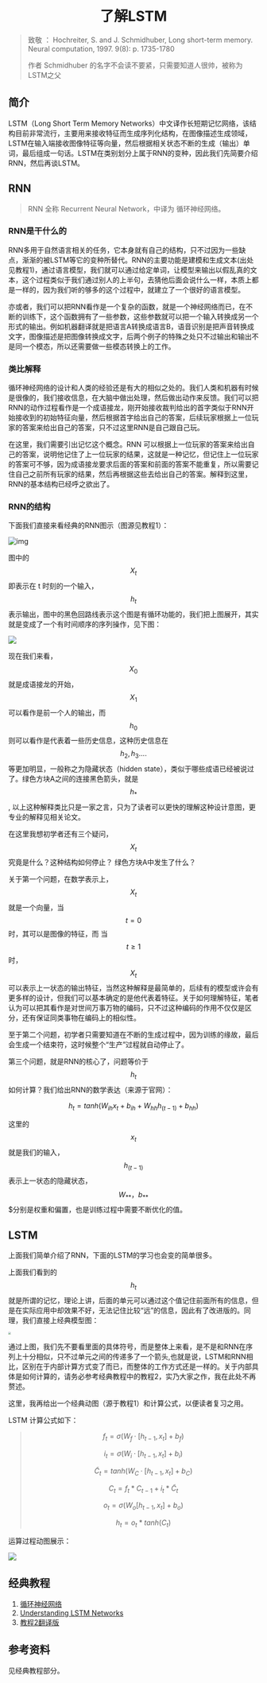 <center><h1>了解LSTM</h1></center>



> 致敬 ： Hochreiter, S. and J. Schmidhuber, Long short-term memory. Neural computation, 1997. 9(8): p. 1735-1780
>
> 作者 Schmidhuber 的名字不会读不要紧，只需要知道人很帅，被称为 LSTM之父



## 简介

LSTM（Long Short Term Memory Networks）中文译作长短期记忆网络，该结构目前非常流行，主要用来接收特征而生成序列化结构，在图像描述生成领域，LSTM在输入端接收图像特征等向量，然后根据相关状态不断的生成（输出）单词，最后组成一句话。LSTM在类别划分上属于RNN的变种，因此我们先简要介绍RNN，然后再谈LSTM。



## RNN

> RNN 全称 Recurrent Neural Network，中译为 循环神经网络。

### RNN是干什么的

RNN多用于自然语言相关的任务，它本身就有自己的结构，只不过因为一些缺点，渐渐的被LSTM等它的变种所替代。RNN的主要功能是建模和生成文本(出处见教程1)，通过语言模型，我们就可以通过给定单词，让模型来输出以假乱真的文本，这个过程类似于我们通过别人的上半句，去猜他后面会说什么一样，本质上都是一样的，因为我们听的够多的这个过程中，就建立了一个很好的语言模型。

亦或者，我们可以把RNN看作是一个复杂的函数，就是一个神经网络而已，在不断的训练下，这个函数拥有了一些参数，这些参数就可以把一个输入转换成另一个形式的输出。例如机器翻译就是把语言A转换成语言B，语音识别是把声音转换成文字，图像描述是把图像转换成文字，后两个例子的特殊之处只不过输出和输出不是同一个模态，所以还需要做一些模态转换上的工作。

### 类比解释

循环神经网络的设计和人类的经验还是有大的相似之处的。我们人类和机器有时候是很像的，我们接收信息，在大脑中做出处理，然后做出动作来反馈。我们可以把RNN的动作过程看作是一个成语接龙，刚开始接收裁判给出的首字类似于RNN开始接收到的初始特征向量，然后根据首字给出自己的答案，后续玩家根据上一位玩家的答案来给出自己的答案，只不过这里RNN是自己跟自己玩。

在这里，我们需要引出记忆这个概念。RNN 可以根据上一位玩家的答案来给出自己的答案，说明他记住了上一位玩家的结果，这就是一种记忆，但记住上一位玩家的答案可不够，因为成语接龙要求后面的答案和前面的答案不能重复，所以需要记住自己之前所有玩家的结果，然后再根据这些去给出自己的答案。解释到这里，RNN的基本结构已经呼之欲出了。

### RNN的结构

下面我们直接来看经典的RNN图示（图源见教程1）：

![img](http://resource.mahc.host/img/10.png)

图中的 $$X_t$$  即表示在 t 时刻的一个输入，$$h_t$$  表示输出，图中的黑色回路线表示这个图是有循环功能的，我们把上图展开，其实就是变成了一个有时间顺序的序列操作，见下图：

![](http://resource.mahc.host/img/11.png)

现在我们来看，$$X_0$$ 就是成语接龙的开始，$$X_1$$可以看作是前一个人的输出，而$$h_0$$ 则可以看作是代表着一些历史信息，这种历史信息在$$h_2 , h_3 ....$$ 等更加明显，一般称之为隐藏状态（hidden state），类似于哪些成语已经被说过了。绿色方块A之间的连接黑色箭头，就是 $$h_*$$ , 以上这种解释类比只是一家之言，只为了读者可以更快的理解这种设计意图，更专业的解释见相关论文。

在这里我想初学者还有三个疑问， $$X_t$$ 究竟是什么？这种结构如何停止？ 绿色方块A中发生了什么？

关于第一个问题，在数学表示上，$$X_t$$ 就是一个向量，当 $$ t=0 $$时，其可以是图像的特征，而 当$$ t\geq 1 $$时，$$X_t$$  可以表示上一状态的输出特征，当然这种解释是最简单的，后续有的模型或许会有更多样的设计，但我们可以基本确定的是他代表着特征。关于如何理解特征，笔者认为可以把其看作是对世间万事万物的编码，只不过这种编码的作用不仅仅是区分，还有保证同类事物在编码上的相似性。

至于第二个问题，初学者只需要知道在不断的生成过程中，因为训练的缘故，最后会生成一个结束符，这时候整个“生产”过程就自动停止了。

第三个问题，就是RNN的核心了，问题等价于$$h_t$$ 如何计算？我们给出RNN的数学表达（来源于官网）：

 $$ h_t = tanh(W_{ih} x_t + b_{ih} + W_{hh} h_{(t-1)}+b_{hh})$$

这里的$$x_t$$ 就是我们的输入，$$h_{(t-1)}$$ 表示上一状态的隐藏状态，$$W_{**}，b_{**}$$$分别是权重和偏置，也是训练过程中需要不断优化的值。



## LSTM

上面我们简单介绍了RNN，下面的LSTM的学习也会变的简单很多。	

上面我们看到的$$h_t$$ 就是所谓的记忆，理论上讲，后面的单元可以通过这个值记住前面所有的信息，但是在实际应用中却效果不好，无法记住比较“远”的信息，因此有了改进版的。同理，我们直接上经典模型图：

<img src="http://resource.mahc.host/img/LSTM3-chain.png" style="zoom: 33%;" />



通过上图，我们先不要看里面的具体符号，而是整体上来看，是不是和RNN在序列上十分相似，只不过单元之间的传递多了一个箭头,也就是说，LSTM和RNN相比，区别在于内部计算方式变了而已，而整体的工作方式还是一样的。关于内部具体是如何计算的，请务必参考经典教程中的教程2，实乃大家之作，我在此处不再赘述。

这里，我再给出一个经典动图（源于教程1）和计算公式，以便读者复习之用。

LSTM 计算公式如下：

> $$f_t= \sigma(W_f·[h_{t-1},x_t] + b_f)$$
>
> $$i_t = \sigma (W_i·[h_{t-1},x_t]+b_i)$$
>
> $$\tilde{C}_t = tanh(W_C·[h_{t-1},x_t]+b_C)$$
>
> $$C_t = f_t * C_{t-1} + i_t * \tilde{C}_t$$
>
> $$o_t = \sigma(W_o[h_{t-1},x_t]+b_o)$$
>
> $$h_t = o_t * tanh(C_t)$$



运算过程动图展示：



![](http://resource.mahc.host/img/lstm.gif)



## 经典教程

1. [循环神经网络](https://github.com/zergtant/pytorch-handbook/blob/master/chapter2/2.5-rnn.ipynb)
2. [Understanding LSTM Networks](http://colah.github.io/posts/2015-08-Understanding-LSTMs/)
3. [教程2翻译版](https://www.jianshu.com/p/4b4701beba92)



## 参考资料

见经典教程部分。